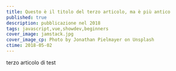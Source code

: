 ```yaml
---
title: Questo è il titolo del terzo articolo, ma è più antico
published: true
description: pubblicazione nel 2018
tags: javascript,vue,showdev,beginners
cover_image: jamstack.jpg
cover_image_cp: Photo by Jonathan Pielmayer on Unsplash
ctime: 2018-05-02
---
```


terzo articolo di test